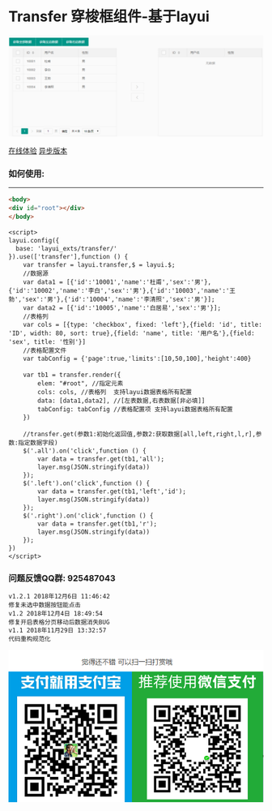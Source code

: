 # Transfer 穿梭框组件-基于layui
![2018-11-23.17.37.27-GIF1.gif](https://raw.githubusercontent.com/9499574/markdown/master/img/2018-11-23.17.37.27-GIF1.gif)

[在线体验](https://9499574.github.io/layui-transfer/)  [异步版本](https://github.com/9499574/layui-transfer-ajax)


### 如何使用:
***
```html
<body>
<div id="root"></div>
</body>
```

```script
<script>
layui.config({
  base: 'layui_exts/transfer/'
}).use(['transfer'],function () {
    var transfer = layui.transfer,$ = layui.$;
    //数据源
    var data1 = [{'id':'10001','name':'杜甫','sex':'男'},{'id':'10002','name':'李白','sex':'男'},{'id':'10003','name':'王勃','sex':'男'},{'id':'10004','name':'李清照','sex':'男'}];
    var data2 = [{'id':'10005','name':'白居易','sex':'男'}];
    //表格列
    var cols = [{type: 'checkbox', fixed: 'left'},{field: 'id', title: 'ID', width: 80, sort: true},{field: 'name', title: '用户名'},{field: 'sex', title: '性别'}]
    //表格配置文件
    var tabConfig = {'page':true,'limits':[10,50,100],'height':400}

    var tb1 = transfer.render({
        elem: "#root", //指定元素
        cols: cols, //表格列  支持layui数据表格所有配置
        data: [data1,data2], //[左表数据,右表数据[非必填]]
        tabConfig: tabConfig //表格配置项 支持layui数据表格所有配置
    })
    
    //transfer.get(参数1:初始化返回值,参数2:获取数据[all,left,right,l,r],参数:指定数据字段)
    $('.all').on('click',function () {
        var data = transfer.get(tb1,'all');
        layer.msg(JSON.stringify(data))
    });
    $('.left').on('click',function () {
        var data = transfer.get(tb1,'left','id');
        layer.msg(JSON.stringify(data))
    });
    $('.right').on('click',function () {
        var data = transfer.get(tb1,'r');
        layer.msg(JSON.stringify(data))
    });
})
</script>
```

### 问题反馈QQ群:  925487043 

```html
v1.2.1 2018年12月6日 11:46:42
修复未选中数据按钮能点击
v1.2 2018年12月4日 18:49:54
修复开启表格分页移动后数据消失BUG
v1.1 2018年11月29日 13:32:57
代码重构规范化
```
![2018-12-15.02.34.10-ds.png](https://raw.githubusercontent.com/9499574/markdown/master/img/2018-12-15.02.34.10-ds.png)


